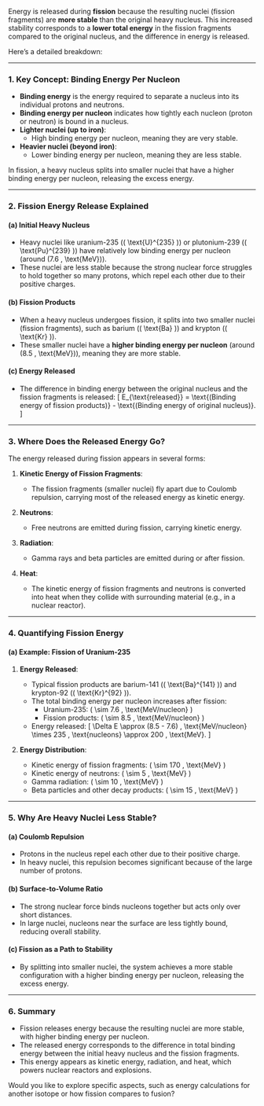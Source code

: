 Energy is released during **fission** because the resulting nuclei (fission fragments) are **more stable** than the original heavy nucleus. This increased stability corresponds to a **lower total energy** in the fission fragments compared to the original nucleus, and the difference in energy is released.

Here’s a detailed breakdown:

---

### **1. Key Concept: Binding Energy Per Nucleon**
- **Binding energy** is the energy required to separate a nucleus into its individual protons and neutrons.
- **Binding energy per nucleon** indicates how tightly each nucleon (proton or neutron) is bound in a nucleus.
- **Lighter nuclei (up to iron)**:
  - High binding energy per nucleon, meaning they are very stable.
- **Heavier nuclei (beyond iron)**:
  - Lower binding energy per nucleon, meaning they are less stable.

In fission, a heavy nucleus splits into smaller nuclei that have a higher binding energy per nucleon, releasing the excess energy.

---

### **2. Fission Energy Release Explained**
#### **(a) Initial Heavy Nucleus**
- Heavy nuclei like uranium-235 (\( \text{U}^{235} \)) or plutonium-239 (\( \text{Pu}^{239} \)) have relatively low binding energy per nucleon (around \(7.6 \, \text{MeV}\)).
- These nuclei are less stable because the strong nuclear force struggles to hold together so many protons, which repel each other due to their positive charges.

#### **(b) Fission Products**
- When a heavy nucleus undergoes fission, it splits into two smaller nuclei (fission fragments), such as barium (\( \text{Ba} \)) and krypton (\( \text{Kr} \)).
- These smaller nuclei have a **higher binding energy per nucleon** (around \(8.5 \, \text{MeV}\)), meaning they are more stable.

#### **(c) Energy Released**
- The difference in binding energy between the original nucleus and the fission fragments is released:
  \[
  E_{\text{released}} = \text{(Binding energy of fission products)} - \text{(Binding energy of original nucleus)}.
  \]

---

### **3. Where Does the Released Energy Go?**
The energy released during fission appears in several forms:
1. **Kinetic Energy of Fission Fragments**:
   - The fission fragments (smaller nuclei) fly apart due to Coulomb repulsion, carrying most of the released energy as kinetic energy.

2. **Neutrons**:
   - Free neutrons are emitted during fission, carrying kinetic energy.

3. **Radiation**:
   - Gamma rays and beta particles are emitted during or after fission.

4. **Heat**:
   - The kinetic energy of fission fragments and neutrons is converted into heat when they collide with surrounding material (e.g., in a nuclear reactor).

---

### **4. Quantifying Fission Energy**
#### **(a) Example: Fission of Uranium-235**
1. **Energy Released**:
   - Typical fission products are barium-141 (\( \text{Ba}^{141} \)) and krypton-92 (\( \text{Kr}^{92} \)).
   - The total binding energy per nucleon increases after fission:
     - Uranium-235: \( \sim 7.6 \, \text{MeV/nucleon} \)
     - Fission products: \( \sim 8.5 \, \text{MeV/nucleon} \)
   - Energy released:
     \[
     \Delta E \approx (8.5 - 7.6) \, \text{MeV/nucleon} \times 235 \, \text{nucleons} \approx 200 \, \text{MeV}.
     \]

2. **Energy Distribution**:
   - Kinetic energy of fission fragments: \( \sim 170 \, \text{MeV} \)
   - Kinetic energy of neutrons: \( \sim 5 \, \text{MeV} \)
   - Gamma radiation: \( \sim 10 \, \text{MeV} \)
   - Beta particles and other decay products: \( \sim 15 \, \text{MeV} \)

---

### **5. Why Are Heavy Nuclei Less Stable?**
#### **(a) Coulomb Repulsion**
- Protons in the nucleus repel each other due to their positive charge.
- In heavy nuclei, this repulsion becomes significant because of the large number of protons.

#### **(b) Surface-to-Volume Ratio**
- The strong nuclear force binds nucleons together but acts only over short distances.
- In large nuclei, nucleons near the surface are less tightly bound, reducing overall stability.

#### **(c) Fission as a Path to Stability**
- By splitting into smaller nuclei, the system achieves a more stable configuration with a higher binding energy per nucleon, releasing the excess energy.

---

### **6. Summary**
- Fission releases energy because the resulting nuclei are more stable, with higher binding energy per nucleon.
- The released energy corresponds to the difference in total binding energy between the initial heavy nucleus and the fission fragments.
- This energy appears as kinetic energy, radiation, and heat, which powers nuclear reactors and explosions.

Would you like to explore specific aspects, such as energy calculations for another isotope or how fission compares to fusion?


